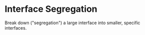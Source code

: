 # Interface Segregation

Break down ("segregation") a large interface into smaller, specific interfaces.
